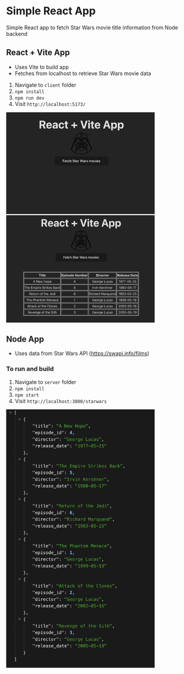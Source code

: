 # Simple React App
Simple React app to fetch Star Wars movie title information from Node backend

## React + Vite App

- Uses Vite to build app
- Fetches from localhost to retrieve Star Wars movie data

 1. Navigate to `client` folder
 2. `npm install`
 3. `npm run dev` 
 4. Visit `http://localhost:5173/`

 <img src="./client/before_fetch.png" width="400">
 
 <img src="./client/after_fetch.png" width="400">

## Node App
 - Uses data from Star Wars API (https://swapi.info/films)
### To run and build
1. Navigate to `server` folder
2. `npm install`
3. `npm start`
4. Visit `http://localhost:3000/starwars`

<img src="image.png" width="400">
